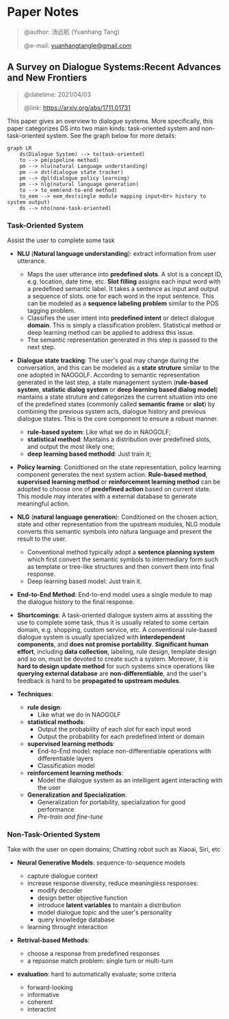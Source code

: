 # Paper Notes

> @author:  汤远航 (Yuanhang Tang)
>
> @e-mail: yuanhangtangle@gmail.com

## A Survey on Dialogue Systems:Recent Advances and New Frontiers

> @datetime: 2021/04/03
>
> @link: https://arxiv.org/abs/1711.01731

This paper gives an overview to dialogue systems. More specifically, this paper categorizes DS into two main kinds: task-oriented system and non-task-oriented system. See the graph below for more details:

```mermaid
graph LR
	ds(Dialogue System) --> to(task-oriented)
	to --> pm(pipeline method)
	pm --> nlu(natural Language understanding)
	pm --> dst(dialogue state tracker)
	pm --> dpl(dialogue policy learning)
	pm --> nlg(natural language generation)
	to --> to_eem(end-to-end method)
	to_eem --> eem_des(single module mapping input<br> history to system output)
	ds --> nto(none-task-oriented)
```

### Task-Oriented System

Assist the user to complete some task

- **NLU** (**Natural language understanding**): 
	extract information from  user utterance.
  - Maps the user utterance into **predefined slots**. A slot is a concept ID, e.g. location, date time, etc. **Slot filling** assigns each input word with a predefined semantic label. It takes a sentence as input and output a sequence of slots. one for each word in the input sentence. This can be modeled as a **sequence labeling problem** similar to the POS tagging problem.
  - Classifies the user intent into **predefined intent** or detect dialogue **domain**. This is simply a classification problem. Statistical method or deep learning method can be applied to address this issue.
  - The semantic representation generated in this step is passed to the next step.

- **Dialogue state tracking**: 
	The user's goal may change during the conversation, and this can be modeled as a **state struture** similar to the one adopted in NAOGOLF. According to semantic representation generated in the last step, a state management system (**rule-based system**, **statistic dialog system** or **deep learning based dialog model**) mantains a state struture and categorizes the current situation into one of the predefined states (commonly called **semantic frame** or **slot**) by combining the previous system acts, dialogue history and previous dialogue states. This is the core component to ensure a robust manner.
	- **rule-based system**: Like what we do in NAOGOLF;
	- **statistical method**: Mantains a distribution over predefined slots, and output the most likely one;
	- **deep learning based methodd**: Just train it;

- **Policy learning**:
	Conidtioned on the state representation, policy learning component generates the next system action. **Rule-based method**, **supervised learning method** or **reinforcement learning method** can be adopted to choose one of **predefined action** based on current state. This module may interates with a external database to generate meaningful action.

- **NLG** (**natural language generation**):
	Conditioned on the chosen action, state and other representation from the upstream modules, NLG module converts this semantic symbols into natura language and present the result to the user. 
	- Conventional method typically adopt a **sentence planning system** which first convert the semantic symbols to intermediary form such as template or tree-like structures and then convert them into final response.
	- Deep learning based model: Just train it.

- **End-to-End Method**:
	End-to-end model uses a single module to map the dialogue history to the final response.

- **Shortcomings**:
	A task-oriented dialogue system aims at asssiting the use to complete some task, thus it is usually related to some certain domain, e.g. shopping, custom service, etc. A conventional rule-based dialogue system is usually specialized with **interdependent components**, and **does not promise portability**. **Significant human effort**, including **data collection**, labeling, rule design, template design and so on, must be devoted to create such a system. Moreover, it is **hard to design update method** for such systems since operations like **querying external database** are **non-differentiable**, and the user's feedback is hard to be **propagated to upstream modules**.

- **Techniques**: 
	- **rule design**: 
		- Like what we do in NAOGOLF
	- **statistical methods**:
		- Output the probability of each slot for each input word
		- Output the probability for each predefined intent or domain
	- **supervised learning methods**:
		- End-to-End model: replace non-differentiable operations with differentiable layers
		- Classification model
	- **reinforcement learning methods**:
		- Model the dialogue system as an intelligent agent interacting with the user
	- **Generalization and Specialization**:
		- Generalization for portability, specialization for good performance
		- *Pre-train and fine-tune*

### Non-Task-Oriented System
Take with the user on open domains; Chatting robot such as Xiaoai, Siri, etc

- **Neural Generative Models**: sequence-to-sequence models
	- capture dialogue context
	- increase response diversity, reduce meaningless responses:
		- modify decoder
		- design better objective function
		- introduce **latent variables** to mantain a distribution
		- model dialogue topic and the user's personality
		- query knowledge database
	- learning throught interaction

- **Retrival-based Methods**:
	- choose a response from predefined responses
	- a repsonse match problem: single turn or multi-turn

- **evaluation**: hard to automatically evaluate; some criteria
	- forward-looking
	- informative
	- coherent
	- interactint